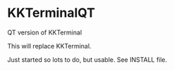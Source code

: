 # KKTerminalQT
QT version of KKTerminal

This will replace KKTerminal.

Just started so lots to do, but usable.
See INSTALL file.
